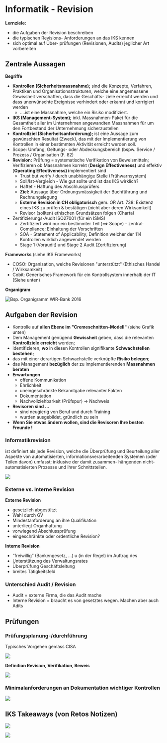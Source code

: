 # Informatik - Revision

**Lernziele:**

* die Aufgaben der Revision beschreiben
* die typischen Revisions- Anforderungen an das IKS kennen
* sich optimal auf Über- prüfungen \(Revisionen, Audits\) jeglicher Art vorbereiten

## **Zentrale Aussagen**

**Begriffe**

* **Kontrollen \(Sicherheitsmassnahme\);** sind die Konzepte, Verfahren, Praktiken und Organisationsstrukturen, welche eine angemessene Gewissheit verschaffen, dass die Geschäfts- ziele erreicht werden und dass unerwünschte Ereignisse verhindert oder erkannt und korrigiert werden
  * .…ist eine Massnahme, welche ein Risiko modifiziert.
* **IKS \(Management-System\);** inkl. Massnahmen-Paket für die Gesamtheit aller im Unternehmen angewandten Massnahmen für um den Fortbestand der Unternehmung sicherzustellen
* **Kontrollziel \(Sicherheitsanforderung\);** ist eine Aussage zum gewünschten Resultat \(Zweck\), das mit der Implementierung von Kontrollen in einer bestimmten Aktivität erreicht werden soll.
* Scope: Umfang, Geltungs- oder Abdeckungsbereich \(bspw. Service / Prozess / Organisation \(F. 82\)
* **Revision:** Prüfung = systematische Verifikation von Beweismitteln; Verifizieren ob Massnahmen korrekt \(**Design Effectiveness\)** und effektiv \(**Operating Effectiveness\) i**mplementiert sind
  * Trust but verify / durch unabhängige Stelle \(Frühwarnsystem\)
  * Soll/Ist-Vergleich - Wie gut sollte und ist das IKS wirklich?
  * Haftet - Haftung des Abschlussprüfers
  * **Ziel:** Aussage über Ordnungsmässigkeit der Buchführung und Rechnungslegung
  * **Externe Revision in CH obligatorisch** gem. OR Art. 738: Existenz eines IKS zu prüfen & bestätigen \(nicht aber deren Wirksamkeit\)
  * Revisor \(sollten\) ethischen Grundsätzen folgen \(Charta\)
* Zertifizierungs-Audit ISO27001 \(für ein ISMS\)
  * Zertifiziert wird nur ein bestimmter Teil \(==&gt; Scope\) - zentral: Compliance; Einhaltung der Vorschriften
  * SOA - Statement of Applicability; Definition welcher der 114 Kontrollen wirklich angewendet werden
  * Stage 1 \(Voraudit\) und Stage 2 Audit \(Zertifizierung\)

**Frameworks** \(siehe IKS Frameworks\)

* COSO: Organisation, welche Revisionen "unterstützt" \(Ethisches Handel / Wirksamkeit\)
* Cobit: Generisches Framework für ein Kontrollsystem innerhalb der IT \(Siehe unten\)

**Organigram**

![Bsp. Organigramm WIR-Bank 2016](../.gitbook/assets/image%20%28222%29.png)

## Aufgaben der Revision

* Kontrolle auf **allen Ebene im "Cremeschnitten-Modell"** \(siehe Grafik unten\)
* Dem Management genügend **Gewissheit** geben, dass die relevanten **Kontrollziele erreicht** werden;
* identifizieren, **wo** in diesen Kontrollen signifikante **Schwachstellen bestehen;**
* das mit einer derartigen Schwachstelle verknüpfte **Risiko belegen**;
* das Management **bezüglich** der zu implementierenden **Massnahmen beraten**
* **Erwartungen**
  * offene Kommunikation
  * Ehrlichkeit
  * uneingeschränkte Bekanntgabe relevanter Fakten
  * Dokumentation 
  * Nachvollziehbarkeit \(Prüfspur\) -&gt; Nachweis
* **Revisoren sind ...**
  * sind neugierig von Beruf und durch Training
  * wurden ausgebildet, gründlich zu sein
* **Wenn Sie etwas ändern wollen, sind die Revisoren Ihre besten Freunde !**

### **Informatikrevision**

ist definiert als jede Revision, welche die Überprüfung und Beurteilung aller Aspekte von automatisierten, informationsverarbeitenden Systemen \(oder Teilen davon\) umfasst; inklusive der damit zusammen- hängenden nicht-automatisierten Prozesse und ihrer Schnittstellen.

![](../.gitbook/assets/image%20%28121%29.png)

### Externe vs. Interne Revision

**Externe Revision**

* gesetzlich abgestützt
* Wahl durch GV
* Mindestanforderung an ihre Qualifikation
* unterliegt Organhaftung
* vorwiegend Abschlussprüfung
* eingeschränkte oder ordentliche Revision?

**Interne Revision**

* “freiwillig” \(Bankengesetz, ...\) u \(in der Regel\) im Auftrag des
* Unterstützung des Verwaltungsrates
* Überprüfung Geschäftsleitung
* breites Tätigkeitsfeld

### Unterschied Audit / Revision

* Audit = externe Firma, die das Audit mache
* Interne Revision = braucht es von gesetztes wegen. Machen aber auch Adits

## Prüfungen

### Prüfungsplanung-/durchführung

Typisches Vorgehen gemäss CISA

![](../.gitbook/assets/image%20%28129%29.png)

**Definition Revision, Verifikation, Beweis**

![](../.gitbook/assets/image%20%28123%29.png)

### **Minimalanforderungen an Dokumentation wichtiger Kontrollen**

![](../.gitbook/assets/image%20%28120%29.png)

## IKS Takeaways \(von Retos Notizen\)

![](../.gitbook/assets/image%20%28217%29.png)

![](../.gitbook/assets/image%20%28218%29.png)

